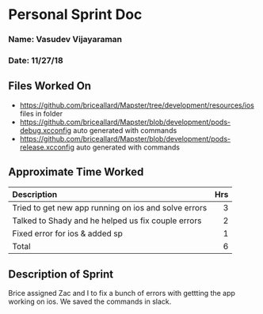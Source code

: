 # Personal Sprint Doc
### Name: Vasudev Vijayaraman
### Date: 11/27/18

## Files Worked On
- https://github.com/briceallard/Mapster/tree/development/resources/ios files in folder
- https://github.com/briceallard/Mapster/blob/development/pods-debug.xcconfig auto generated with commands
- https://github.com/briceallard/Mapster/blob/development/pods-release.xcconfig auto generated with commands

## Approximate Time Worked

| Description                                                                               |   Hrs  |
| :---------------------------------------------------------------------------------------- |   ---: |
| Tried to get new app running on ios and solve errors                                      |    3   |
| Talked to Shady and he helped us fix couple errors                                        |    2   |
| Fixed error for ios & added sp                                                            |    1   |
| Total                                                                                     |    6   |


## Description of Sprint
Brice assigned Zac and I to fix a bunch of errors with gettting the app working on ios. We saved the commands in slack.
